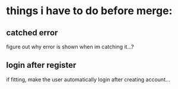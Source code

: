 # things i have to do before merge:

## catched error

figure out why error is shown when im catching it...?

## login after register

if fitting, make the user automatically login after creating account...

